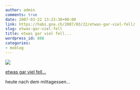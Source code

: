 ```yaml
---
author: admin
comments: true
date: 2007-03-22 13:23:30+00:00
link: https://habi.gna.ch/2007/03/22/etwas-gar-viel-fell/
slug: etwas-gar-viel-fell
title: etwas gar viel fell...
wordpress_id: 888
categories:
- moblog
---
```



 [![](https://static.flickr.com/182/430323389_db644ac34f_m.jpg)](https://www.flickr.com/photos/habi/430323389/)
   

 
  [etwas gar viel fell...](https://www.flickr.com/photos/habi/430323389/)
    

 



heute nach dem mittagessen...
  

